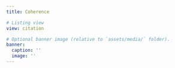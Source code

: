 ```yaml
---
title: Coherence

# Listing view
view: citation

# Optional banner image (relative to `assets/media/` folder).
banner:
  caption: ''
  image: ''
---
```

